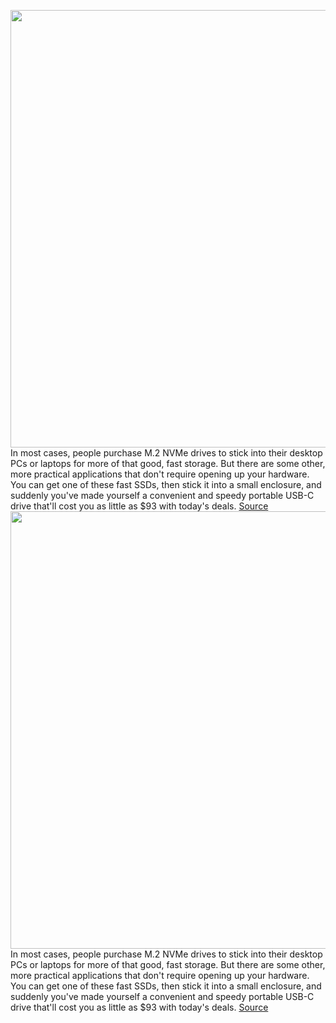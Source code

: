 <img src='https://cdn.vox-cdn.com/thumbor/9kVPt73ajCYI6kxHlpLnCpygsHs=/0x0:2040x1360/1200x800/filters:focal(959x579:1285x905)/cdn.vox-cdn.com/uploads/chorus_image/image/70387893/akrales_190430_3393_0021.0.jpg' width='700px' /><br/>
In most cases, people purchase M.2 NVMe drives to stick into their desktop PCs or laptops for more of that good, fast storage. But there are some other, more practical applications that don't require opening up your hardware. You can get one of these fast SSDs, then stick it into a small enclosure, and suddenly you've made yourself a convenient and speedy portable USB-C drive that'll cost you as little as $93 with today's deals.
<a href='https://www.theverge.com/good-deals/2022/1/14/22883518/portable-usb-c-ssd-enclosure-apple-airpods-third-latest-gen-tv-backlighting-deal-sale'> Source <a/><img src='https://cdn.vox-cdn.com/thumbor/9kVPt73ajCYI6kxHlpLnCpygsHs=/0x0:2040x1360/1200x800/filters:focal(959x579:1285x905)/cdn.vox-cdn.com/uploads/chorus_image/image/70387893/akrales_190430_3393_0021.0.jpg' width='700px' /><br/>
In most cases, people purchase M.2 NVMe drives to stick into their desktop PCs or laptops for more of that good, fast storage. But there are some other, more practical applications that don't require opening up your hardware. You can get one of these fast SSDs, then stick it into a small enclosure, and suddenly you've made yourself a convenient and speedy portable USB-C drive that'll cost you as little as $93 with today's deals.
<a href='https://www.theverge.com/good-deals/2022/1/14/22883518/portable-usb-c-ssd-enclosure-apple-airpods-third-latest-gen-tv-backlighting-deal-sale'> Source <a/>